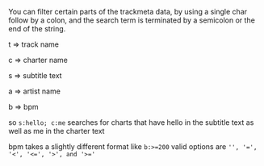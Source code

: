 You can filter certain parts of the trackmeta data, by using a single char follow by a colon, and the search term is terminated by a semicolon or the end of the string.

t => track name

c => charter name

s => subtitle text

a => artist name

b => bpm

so `s:hello; c:me` searches for charts that have hello in the subtitle text as well as me in the charter text 

bpm takes a slightly different format like `b:>=200` valid options are `'', '=', '<', '<=', '>', and '>='`
